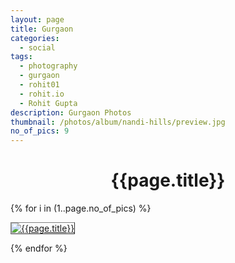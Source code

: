 ```yaml
---
layout: page
title: Gurgaon
categories:
  - social
tags:
  - photography
  - gurgaon
  - rohit01
  - rohit.io
  - Rohit Gupta
description: Gurgaon Photos
thumbnail: /photos/album/nandi-hills/preview.jpg
no_of_pics: 9
---
```


<h1 align="center">{{page.title}}</h1>

{% for i in (1..page.no_of_pics) %}
<p>
  <a href="./hd/{{i}}.jpg">
    <img src="./regular/{{i}}.jpg" alt="{{page.title}}" style="border: 1px outset gray;">
  </a>
</p>
{% endfor %}
